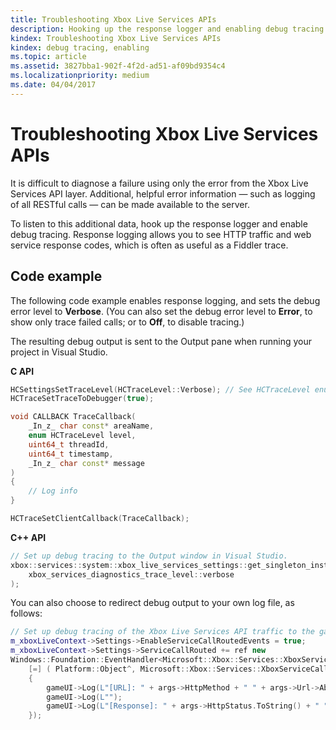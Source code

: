 ```yaml
---
title: Troubleshooting Xbox Live Services APIs
description: Hooking up the response logger and enabling debug tracing.
kindex: Troubleshooting Xbox Live Services APIs
kindex: debug tracing, enabling
ms.topic: article
ms.assetid: 3827bba1-902f-4f2d-ad51-af09bd9354c4
ms.localizationpriority: medium
ms.date: 04/04/2017
---
```


# Troubleshooting Xbox Live Services APIs

It is difficult to diagnose a failure using only the error from the Xbox Live Services API layer.
Additional, helpful error information — such as logging of all RESTful calls — can be made available to the server.

To listen to this additional data, hook up the response logger and enable debug tracing.
Response logging allows you to see HTTP traffic and web service response codes, which is often as useful as a Fiddler trace.








## Code example

The following code example enables response logging, and sets the debug error level to **Verbose**.
(You can also set the debug error level to **Error**, to show only trace failed calls; or to **Off**, to disable tracing.)

The resulting debug output is sent to the Output pane when running your project in Visual Studio.


**C API**
<!-- HCTraceSetTraceToDebugger.md -->
```cpp
HCSettingsSetTraceLevel(HCTraceLevel::Verbose); // See HCTraceLevel enum for various levels
HCTraceSetTraceToDebugger(true);
```

```cpp
void CALLBACK TraceCallback(
    _In_z_ char const* areaName,
    enum HCTraceLevel level,
    uint64_t threadId,
    uint64_t timestamp,
    _In_z_ char const* message
)
{
    // Log info
}

HCTraceSetClientCallback(TraceCallback);
```

**C++ API**
```cpp
// Set up debug tracing to the Output window in Visual Studio.
xbox::services::system::xbox_live_services_settings::get_singleton_instance()->set_diagnostics_trace_level(
    xbox_services_diagnostics_trace_level::verbose
);
```

You can also choose to redirect debug output to your own log file, as follows:

```cpp
// Set up debug tracing of the Xbox Live Services API traffic to the game UI.
m_xboxLiveContext->Settings->EnableServiceCallRoutedEvents = true;
m_xboxLiveContext->Settings->ServiceCallRouted += ref new
Windows::Foundation::EventHandler<Microsoft::Xbox::Services::XboxServiceCallRoutedEventArgs^>(
    [=] ( Platform::Object^, Microsoft::Xbox::Services::XboxServiceCallRoutedEventArgs^ args )
    {
        gameUI->Log(L"[URL]: " + args->HttpMethod + " " + args->Url->AbsoluteUri);
        gameUI->Log(L"");
        gameUI->Log(L"[Response]: " + args->HttpStatus.ToString() + " " + args->ResponseBody);
    });
```
